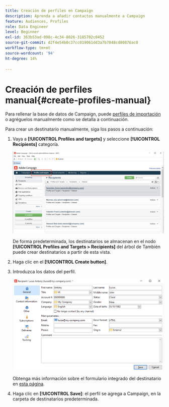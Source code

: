 ```yaml
---
title: Creación de perfiles en Campaign
description: Aprenda a añadir contactos manualmente a Campaign
feature: Audiences, Profiles
role: Data Engineer
level: Beginner
exl-id: 363b53ad-098c-4c34-8026-3185702c0452
source-git-commit: d2f4e54b0c37cc019061dd3a7b7048cd80876ac0
workflow-type: tm+mt
source-wordcount: '94'
ht-degree: 14%

---
```


# Creación de perfiles manual{#create-profiles-manual}

Para rellenar la base de datos de Campaign, puede [perfiles de importación](import-profiles.md) o agréguelos manualmente como se detalla a continuación.

Para crear un destinatario manualmente, siga los pasos a continuación:

1. Vaya a **[!UICONTROL Profiles and targets]** y seleccione **[!UICONTROL Recipients]** categoría.

   ![](assets/profiles-and-targets.png)

   De forma predeterminada, los destinatarios se almacenan en el nodo **[!UICONTROL Profiles and Targets > Recipients]** del árbol de También puede crear destinatarios a partir de esta vista.

1. Haga clic en el **[!UICONTROL Create button]**.
1. Introduzca los datos del perfil.

   ![](assets/new-recipient.png)

   Obtenga más información sobre el formulario integrado del destinatario en [esta página](view-profiles.md#edit-a-profiles).

1. Haga clic en **[!UICONTROL Save]**: el perfil se agrega a Campaign, en la carpeta de destinatarios predeterminada.
